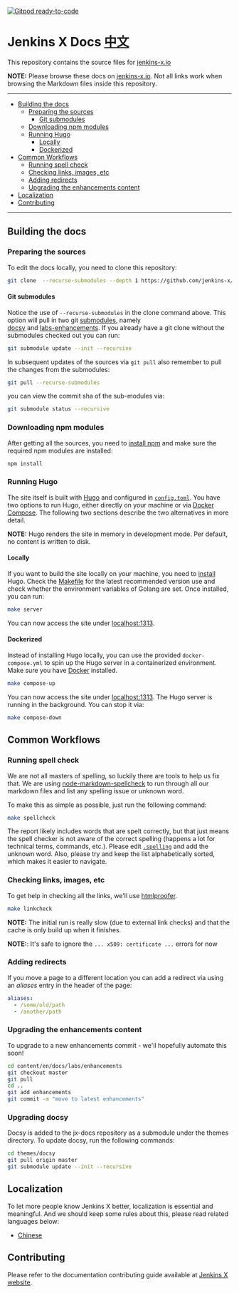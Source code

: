 [![Gitpod ready-to-code](https://img.shields.io/badge/Gitpod-ready--to--code-blue?logo=gitpod)](https://gitpod.io/#https://github.com/jenkins-x/jx-docs)

# Jenkins X Docs                       [中文](./README_CN.md)

<a id="markdown-jenkins-x-docs" name="jenkins-x-docs"></a>

This repository contains the source files for [jenkins-x.io](http://jenkins-x.io/)

**NOTE:** Please browse these docs on [jenkins-x.io](http://jenkins-x.io/). Not all links work when browsing the Markdown files inside this repository.

---

<!-- TOC -->

- [Building the docs](#building-the-docs)
  - [Preparing the sources](#preparing-the-sources)
    - [Git submodules](#git-submodules)
  - [Downloading npm modules](#downloading-npm-modules)
  - [Running Hugo](#running-hugo)
    - [Locally](#locally)
    - [Dockerized](#dockerized)
- [Common Workflows](#common-workflows)
  - [Running spell check](#running-spell-check)
  - [Checking links, images, etc](#checking-links-images-etc)
  - [Adding redirects](#adding-redirects)
  - [Upgrading the enhancements content](#upgrading-the-enhancements-content)
- [Localization](#localization)
- [Contributing](#contributing)

<!-- /TOC -->

---

## Building the docs

<a id="markdown-building-the-docs" name="building-the-docs"></a>

### Preparing the sources

<a id="markdown-preparing-the-sources" name="preparing-the-sources"></a>

To edit the docs locally, you need to clone this repository:

```bash
git clone  --recurse-submodules --depth 1 https://github.com/jenkins-x/jx-docs.git
```

#### Git submodules

<a id="markdown-git-submodules" name="git-submodules"></a>

Notice the use of `--recurse-submodules` in the clone command above.
This option will pull in two git [submodules](https://git-scm.com/book/en/v2/Git-Tools-Submodules), namely  
[docsy](https://github.com/google/docsy) and [labs-enhancements](https://github.com/jenkins-x/enhancements).
If you already have a git clone without the submodules checked out you can run:

```bash
git submodule update --init --recursive
```

In subsequent updates of the sources via `git pull` also remember to pull the changes from the submodules:

```bash
git pull --recurse-submodules
```

you can view the commit sha of the sub-modules via:

```bash
git submodule status --recursive
```

### Downloading npm modules

<a id="markdown-downloading-npm-modules" name="downloading-npm-modules"></a>

After getting all the sources, you need to [install npm](https://www.npmjs.com/get-npm) and make sure the required npm modules are installed:

```bash
npm install
```

### Running Hugo

<a id="markdown-running-hugo" name="running-hugo"></a>

The site itself is built with [Hugo](https://gohugo.io/) and configured in [`config.toml`](./config.toml).
You have two options to run Hugo, either directly on your machine or via [Docker Compose](https://github.com/docker/compose).
The following two sections describe the two alternatives in more detail.

**NOTE:** Hugo renders the site in memory in development mode.
Per default, no content is written to disk.

#### Locally

<a id="markdown-locally" name="locally"></a>

If you want to build the site locally on your machine, you need to [install](https://gohugo.io/getting-started/installing) Hugo.
Check the [Makefile](./Makfile) for the latest recommended version use and check whether the environment variables of Golang are set.
Once installed, you can run:

```bash
make server
```

You can now access the site under [localhost:1313](http://localhost:1313).

#### Dockerized

<a id="markdown-dockerized" name="dockerized"></a>

Instead of installing Hugo locally, you can use the provided `docker-compose.yml` to spin up the Hugo server in a containerized environment.
Make sure you have [Docker](https://docs.docker.com/install/) installed.

```bash
make compose-up
```

You can now access the site under [localhost:1313](http://localhost:1313).
The Hugo server is running in the background.
You can stop it via:

```bash
make compose-down
```

## Common Workflows

<a id="markdown-common-workflows" name="common-workflows"></a>

### Running spell check

<a id="markdown-running-spell-check" name="running-spell-check"></a>

We are not all masters of spelling, so luckily there are tools to help us fix that.
We are using [node-markdown-spellcheck](https://github.com/lukeapage/node-markdown-spellcheck) to run through all our markdown files and list any spelling issue or unknown word.

To make this as simple as possible, just run the following command:

```bash
make spellcheck
```

The report likely includes words that are spelt correctly, but that just means the spell checker is not aware of the correct spelling (happens a lot for technical terms, commands, etc.).
Please edit [`.spelling`](./.spelling) and add the unknown word.
Also, please try and keep the list alphabetically sorted, which makes it easier to navigate.

### Checking links, images, etc

<a id="markdown-checking-links-images-etc" name="checking-links-images-etc"></a>

To get help in checking all the links, we'll use [htmlproofer](https://github.com/chabad360/htmlproofer).

```bash
make linkcheck
```

**NOTE:** The initial run is really slow (due to external link checks) and that the cache is only build up when it finishes.

**NOTE:**: It's safe to ignore the `... x509: certificate ...` errors for now

### Adding redirects

<a id="markdown-adding-redirects" name="adding-redirects"></a>

If you move a page to a different location you can add a redirect via using an _aliases_ entry in the header of the page:

```yaml
aliases:
  - /some/old/path
  - /another/path
```

### Upgrading the enhancements content

<a id="markdown-upgrading-the-enhancements-content" name="upgrading-the-enhancements-content"></a>

To upgrade to a new enhancements commit - we'll hopefully automate this soon!

```bash
cd content/en/docs/labs/enhancements
git checkout master
git pull
cd ..
git add enhancements
git commit -m "move to latest enhancements"
```

### Upgrading docsy

Docsy is added to the jx-docs repository as a submodule under the themes directory.
To update docsy, run the following commands:

```bash
cd themes/docsy
git pull origin master
git submodule update --init --recursive
```

## Localization

<a id="markdown-localization" name="localization"></a>

To let more people know Jenkins X better, localization is essential and meaningful.
And we should keep some rules about this, please read related languages below:

- [Chinese](Localization_Chinese.md)

## Contributing

<a id="markdown-contributing" name="contributing"></a>

Please refer to the documentation contributing guide available at [Jenkins X website](https://jenkins-x.io/community/documentation/).
